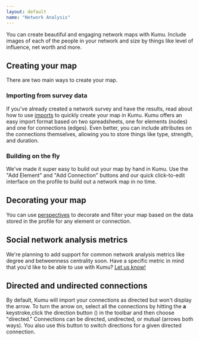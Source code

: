 ```yaml
---
layout: default
name: "Network Analysis"
---
```


You can create beautiful and engaging network maps with Kumu. Include images of each of the people in your network and size by things like level of influence, net worth and more.

## Creating your map

There are two main ways to create your map.

### Importing from survey data

If you've already created a network survey and have the results, read about how to use [imports](/basics/imports.html) to quickly create your map in Kumu. Kumu offers an easy import format based on two spreadsheets, one for elements (nodes) and one for connections (edges). Even better, you can include attributes on the connections themselves, allowing you to store things like type, strength, and duration.

### Building on the fly

We've made it super easy to build out your map by hand in Kumu. Use the "Add Element" and "Add Connection" buttons and our quick click-to-edit interface on the profile to build out a network map in no time.

## Decorating your map

You can use [perspectives](/guides/perspectives.html) to decorate and filter your map based on the data stored in the profile for any element or connection.

## Social network analysis metrics

We're planning to add support for common network analysis metrics like degree and betweenness centrality soon. Have a specific metric in mind that you'd like to be able to use with Kumu? [Let us know!](mailto:support@kumu.io)

## Directed and undirected connections

By default, Kumu will import your connections as directed but won't display the arrow. To turn the arrow on, select all the connections by hitting the **a** keystroke,click the direction button (<i class="fa fa-random"></i>) in the toolbar and then choose "directed." Connections can be directed, undirected, or mutual (arrows both ways). You also use this button to switch directions for a given directed connection.
